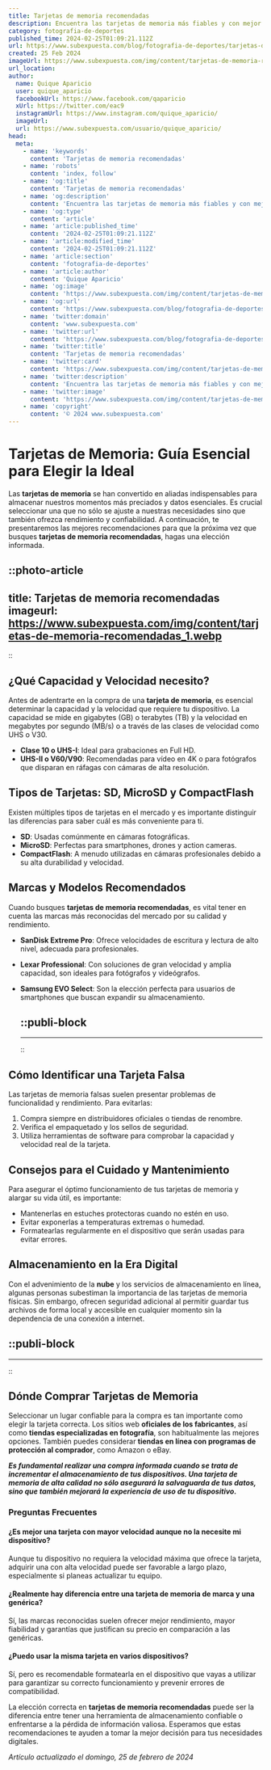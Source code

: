```yaml
---
title: Tarjetas de memoria recomendadas
description: Encuentra las tarjetas de memoria más fiables y con mejor rendimiento del 2023. Asegura calidad y durabilidad para tus dispositivos.
category: fotografia-de-deportes
published_time: 2024-02-25T01:09:21.112Z
url: https://www.subexpuesta.com/blog/fotografia-de-deportes/tarjetas-de-memoria-recomendadas
created: 25 Feb 2024
imageUrl: https://www.subexpuesta.com/img/content/tarjetas-de-memoria-recomendadas_1.webp
url_location:
author:
  name: Quique Aparicio
  user: quique_aparicio
  facebookUrl: https://www.facebook.com/qaparicio
  xUrl: https://twitter.com/eac9
  instagramUrl: https://www.instagram.com/quique_aparicio/
  imageUrl: 
  url: https://www.subexpuesta.com/usuario/quique_aparicio/
head:
  meta:
    - name: 'keywords'
      content: 'Tarjetas de memoria recomendadas'
    - name: 'robots'
      content: 'index, follow'
    - name: 'og:title'
      content: 'Tarjetas de memoria recomendadas'
    - name: 'og:description'
      content: 'Encuentra las tarjetas de memoria más fiables y con mejor rendimiento del 2023. Asegura calidad y durabilidad para tus dispositivos.'
    - name: 'og:type'
      content: 'article'
    - name: 'article:published_time'
      content: '2024-02-25T01:09:21.112Z'
    - name: 'article:modified_time'
      content: '2024-02-25T01:09:21.112Z'
    - name: 'article:section'
      content: 'fotografia-de-deportes'
    - name: 'article:author'
      content: 'Quique Aparicio'
    - name: 'og:image'
      content: 'https://www.subexpuesta.com/img/content/tarjetas-de-memoria-recomendadas_1.webp'
    - name: 'og:url'
      content: 'https://www.subexpuesta.com/blog/fotografia-de-deportes/tarjetas-de-memoria-recomendadas'
    - name: 'twitter:domain'
      content: 'www.subexpuesta.com'
    - name: 'twitter:url'
      content: 'https://www.subexpuesta.com/blog/fotografia-de-deportes/tarjetas-de-memoria-recomendadas'
    - name: 'twitter:title'
      content: 'Tarjetas de memoria recomendadas'
    - name: 'twitter:card'
      content: 'https://www.subexpuesta.com/img/content/tarjetas-de-memoria-recomendadas_1.webp'
    - name: 'twitter:description'
      content: 'Encuentra las tarjetas de memoria más fiables y con mejor rendimiento del 2023. Asegura calidad y durabilidad para tus dispositivos.'
    - name: 'twitter:image'
      content: 'https://www.subexpuesta.com/img/content/tarjetas-de-memoria-recomendadas_1.webp'
    - name: 'copyright'
      content: '© 2024 www.subexpuesta.com'
---
```

# Tarjetas de Memoria: Guía Esencial para Elegir la Ideal

Las **tarjetas de memoria** se han convertido en aliadas indispensables para almacenar nuestros momentos más preciados y datos esenciales. Es crucial seleccionar una que no sólo se ajuste a nuestras necesidades sino que también ofrezca rendimiento y confiabilidad. A continuación, te presentaremos las mejores recomendaciones para que la próxima vez que busques **tarjetas de memoria recomendadas**, hagas una elección informada.


::photo-article
---
title: Tarjetas de memoria recomendadas
imageurl: https://www.subexpuesta.com/img/content/tarjetas-de-memoria-recomendadas_1.webp
---
::


## ¿Qué Capacidad y Velocidad necesito?

Antes de adentrarte en la compra de una **tarjeta de memoria**, es esencial determinar la capacidad y la velocidad que requiere tu dispositivo. La capacidad se mide en gigabytes (GB) o terabytes (TB) y la velocidad en megabytes por segundo (MB/s) o a través de las clases de velocidad como UHS o V30.

- **Clase 10 o UHS-I**: Ideal para grabaciones en Full HD.
- **UHS-II o V60/V90**: Recomendadas para vídeo en 4K o para fotógrafos que disparan en ráfagas con cámaras de alta resolución.

## Tipos de Tarjetas: SD, MicroSD y CompactFlash

Existen múltiples tipos de tarjetas en el mercado y es importante distinguir las diferencias para saber cuál es más conveniente para ti.

- **SD**: Usadas comúnmente en cámaras fotográficas.
- **MicroSD**: Perfectas para smartphones, drones y action cameras.
- **CompactFlash**: A menudo utilizadas en cámaras profesionales debido a su alta durabilidad y velocidad.

## Marcas y Modelos Recomendados

Cuando busques **tarjetas de memoria recomendadas**, es vital tener en cuenta las marcas más reconocidas del mercado por su calidad y rendimiento.

- **SanDisk Extreme Pro**: Ofrece velocidades de escritura y lectura de alto nivel, adecuada para profesionales.
- **Lexar Professional**: Con soluciones de gran velocidad y amplia capacidad, son ideales para fotógrafos y videógrafos.
- **Samsung EVO Select**: Son la elección perfecta para usuarios de smartphones que buscan expandir su almacenamiento.


  ::publi-block
  ---
  ---
  ::
  
  
## Cómo Identificar una Tarjeta Falsa

Las tarjetas de memoria falsas suelen presentar problemas de funcionalidad y rendimiento. Para evitarlas:

1. Compra siempre en distribuidores oficiales o tiendas de renombre.
2. Verifica el empaquetado y los sellos de seguridad.
3. Utiliza herramientas de software para comprobar la capacidad y velocidad real de la tarjeta.

## Consejos para el Cuidado y Mantenimiento

Para asegurar el óptimo funcionamiento de tus tarjetas de memoria y alargar su vida útil, es importante:

- Mantenerlas en estuches protectoras cuando no estén en uso.
- Evitar exponerlas a temperaturas extremas o humedad.
- Formatearlas regularmente en el dispositivo que serán usadas para evitar errores.

## Almacenamiento en la Era Digital

Con el advenimiento de la **nube** y los servicios de almacenamiento en línea, algunas personas subestiman la importancia de las tarjetas de memoria físicas. Sin embargo, ofrecen seguridad adicional al permitir guardar tus archivos de forma local y accesible en cualquier momento sin la dependencia de una conexión a internet.


  ::publi-block
  ---
  ---
  ::
  
  
## Dónde Comprar Tarjetas de Memoria

Seleccionar un lugar confiable para la compra es tan importante como elegir la tarjeta correcta. Los sitios web **oficiales de los fabricantes**, así como **tiendas especializadas en fotografía**, son habitualmente las mejores opciones. También puedes considerar **tiendas en línea con programas de protección al comprador**, como Amazon o eBay.

***Es fundamental realizar una compra informada cuando se trata de incrementar el almacenamiento de tus dispositivos. Una tarjeta de memoria de alta calidad no sólo asegurará la salvaguarda de tus datos, sino que también mejorará la experiencia de uso de tu dispositivo.***

### Preguntas Frecuentes

#### ¿Es mejor una tarjeta con mayor velocidad aunque no la necesite mi dispositivo?

Aunque tu dispositivo no requiera la velocidad máxima que ofrece la tarjeta, adquirir una con alta velocidad puede ser favorable a largo plazo, especialmente si planeas actualizar tu equipo.

#### ¿Realmente hay diferencia entre una tarjeta de memoria de marca y una genérica?

Sí, las marcas reconocidas suelen ofrecer mejor rendimiento, mayor fiabilidad y garantías que justifican su precio en comparación a las genéricas.

#### ¿Puedo usar la misma tarjeta en varios dispositivos?

Sí, pero es recomendable formatearla en el dispositivo que vayas a utilizar para garantizar su correcto funcionamiento y prevenir errores de compatibilidad.

La elección correcta en **tarjetas de memoria recomendadas** puede ser la diferencia entre tener una herramienta de almacenamiento confiable o enfrentarse a la pérdida de información valiosa. Esperamos que estas recomendaciones te ayuden a tomar la mejor decisión para tus necesidades digitales.

_Artículo actualizado el domingo, 25 de febrero de 2024_